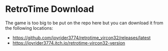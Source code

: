 # RetroTime Download

The game is too big to be put on the repo here but you can download it from the following locations:

* https://github.com/joyrider3774/retrotime_vircon32/releases/latest
* https://joyrider3774.itch.io/retrotime-vircon32-version